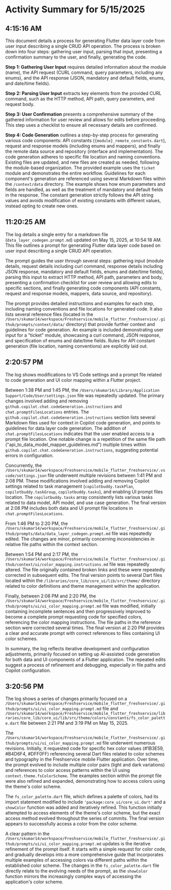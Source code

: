 # Activity Summary for 5/15/2025

## 4:15:16 AM
This document details a process for generating Flutter data layer code from user input describing a single CRUD API operation.  The process is broken down into four steps: gathering user input, parsing that input, presenting a confirmation summary to the user, and finally, generating the code.

**Step 1: Gathering User Input** requires detailed information about the module (name), the API request (CURL command, query parameters, including any enums), and the API response (JSON, mandatory and default fields, enums, and date/time fields).

**Step 2: Parsing User Input** extracts key elements from the provided CURL command, such as the HTTP method, API path, query parameters, and request body.

**Step 3: User Confirmation** presents a comprehensive summary of the gathered information for user review and allows for edits before proceeding.  This step uses a checklist to ensure all necessary details are confirmed.

**Step 4: Code Generation** outlines a step-by-step process for generating various code components: API constants (`{module}_remote_constants.dart`), request and response models (including enums and mappers), and finally the remote data source and repository (interface and implementation).  The code generation adheres to specific file location and naming conventions.  Existing files are updated, and new files are created as needed, following the module-based organization.  The provided example uses the `ticket` module and demonstrates the entire workflow.  Guidelines for each component's generation are referenced using several Markdown files within the `/context/data` directory.  The example shows how enum parameters and fields are handled, as well as the treatment of mandatory and default fields in the response.  The constant generation strictly follows the API string values and avoids modification of existing constants with different values, instead opting to create new ones.


## 11:20:25 AM
The log details a single entry for a markdown file (`data_layer_codegen.prompt.md`) updated on May 15, 2025, at 10:54:18 AM.  This file outlines a prompt for generating Flutter data layer code based on user input describing a single CRUD API operation.

The prompt guides the user through several steps: gathering input (module details, request details including curl command, response details including JSON response, mandatory and default fields, enums and date/time fields), parsing this input to extract HTTP method, API path, parameters and body, presenting a confirmation checklist for user review and allowing edits to specific sections, and finally generating code components (API constants, request and response models, mappers, data source, and repository).

The prompt provides detailed instructions and examples for each step, including naming conventions and file locations for generated code.  It also lists several reference files (located in the `/Users/skumar14/workspace/Freshservice/mobile_flutter_freshservice/.github/prompts/context/data/` directory)  that provide further context and guidelines for code generation.  An example is included demonstrating user input for a "ticket" module, showcasing a curl command, JSON response, and specification of enums and date/time fields.  Rules for API constant generation (file location, naming conventions) are explicitly laid out.


## 2:20:57 PM
The log shows modifications to VS Code settings and a prompt file related to code generation and UI color mapping within a Flutter project.

Between 1:38 PM and 1:45 PM, the `/Users/skumar14/Library/Application Support/Code/User/settings.json` file was repeatedly updated.  The primary changes involved adding and removing  `github.copilot.chat.codeGeneration.instructions` and `chat.promptFilesLocations` entries. The `github.copilot.chat.codeGeneration.instructions` section lists several Markdown files used for context in Copilot code generation, and points to guidelines for data layer code generation.  The addition of  `chat.promptFilesLocations` indicates that the user enabled access to a prompt file location.  One notable change is a repetition of the same file path ("api_to_data_model_mapper_guidelines.md") multiple times within `github.copilot.chat.codeGeneration.instructions`, suggesting potential errors in configuration.

Concurrently, the `/Users/skumar14/workspace/Freshservice/mobile_flutter_freshservice/.vscode/settings.json` file underwent multiple revisions between 1:41 PM and 2:08 PM. These modifications involved adding and removing Copilot settings related to task management (`copilotbuddy.taskPlan`, `copilotbuddy.taskGroup`, `copilotbuddy.tasks`),  and enabling UI prompt files location. The `copilotbuddy.tasks` array consistently lists various tasks related to data model, API model, and use case generation.  The final version at 2:08 PM includes both data and UI prompt file locations in `chat.promptFilesLocations`.

From 1:46 PM to 2:20 PM, the `/Users/skumar14/workspace/Freshservice/mobile_flutter_freshservice/.github/prompts/data/data_layer_codegen.prompt.md` file was repeatedly edited. The changes are minor, primarily concerning inconsistencies in relative file paths within the context section.

Between 1:54 PM and 2:17 PM, the `/Users/skumar14/workspace/Freshservice/mobile_flutter_freshservice/.github/context/ui/color_mapping.instructions.md` file was repeatedly altered. The file originally contained broken links and these were repeatedly corrected in subsequent edits.  The final version points to several Dart files located within the `/libraries/core_lib/core_ui/lib/src/theme/` directory related to color definitions and theme management within the application.

Finally, between 2:08 PM and 2:20 PM, the  `/Users/skumar14/workspace/Freshservice/mobile_flutter_freshservice/.github/prompts/ui/ui_color_mapping.prompt.md` file was modified, initially containing incomplete sentences and then progressively improved to become a complete prompt requesting code for specified colors, referencing the color mapping instructions. The file paths in the reference section were corrected several times. The final version at 2:20 PM provides a clear and accurate prompt with correct references to files containing UI color schemes.

In summary, the log reflects iterative development and configuration adjustments, primarily focused on setting up AI-assisted code generation for both data and UI components of a Flutter application.  The repeated edits suggest a process of refinement and debugging, especially in file paths and Copilot configuration.


## 3:20:56 PM
The log shows a series of changes primarily focused on a `/Users/skumar14/workspace/Freshservice/mobile_flutter_freshservice/.github/prompts/ui/ui_color_mapping.prompt.md` file and  `/Users/skumar14/workspace/Freshservice/mobile_flutter_freshservice/libraries/core_lib/core_ui/lib/src/theme/colors/constants/fs_color_palette.dart` file between 2:21 PM and 3:19 PM on May 15, 2025.

The `/Users/skumar14/workspace/Freshservice/mobile_flutter_freshservice/.github/prompts/ui/ui_color_mapping.prompt.md` file underwent numerous revisions.  Initially, it requested code for specific hex color values (#1B3E59, #B4D6F4, #DFF0FF) referencing several Dart files related to color schemes and typography in the Freshservice mobile Flutter application.  Over time, the prompt evolved to include multiple color pairs (light and dark variations) and  references to color access patterns within the UI using  `context.theme.fsColorScheme`.  The examples section within the prompt file were also refined and expanded, demonstrating how to access colors using the theme's color scheme.

The `fs_color_palette.dart` file, which defines a palette of colors, had its import statement modified to include `'package:core_ui/core_ui.dart'` and a  `showColor` function was added and iteratively refined. This function initially attempted to access elements of the theme's color scheme, but the exact access method evolved throughout the series of commits.  The final version appears to successfully access a color from the color scheme.

A clear pattern in the `/Users/skumar14/workspace/Freshservice/mobile_flutter_freshservice/.github/prompts/ui/ui_color_mapping.prompt.md` updates is the iterative refinement of the prompt itself.  It starts with a simple request for color code, and gradually develops into a more comprehensive guide that incorporates multiple examples of accessing colors via different paths within the established color scheme.  The changes in the `fs_color_palette.dart` file directly relate to the evolving needs of the prompt, as the `showColor` function mirrors the increasingly complex ways of accessing the application's color scheme.
